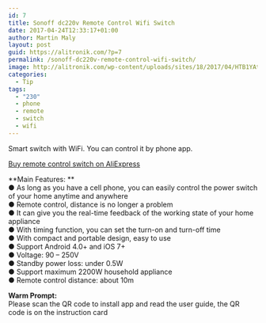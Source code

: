 ```yaml
---
id: 7
title: Sonoff dc220v Remote Control Wifi Switch
date: 2017-04-24T12:33:17+01:00
author: Martin Maly
layout: post
guid: https://alitronik.com/?p=7
permalink: /sonoff-dc220v-remote-control-wifi-switch/
image: http://alitronik.com/wp-content/uploads/sites/18/2017/04/HTB1YAtxQpXXXXXdXXXXq6xXFXXXx.jpg
categories:
  - Tip
tags:
  - "230"
  - phone
  - remote
  - switch
  - wifi
---
```

Smart switch with WiFi. You can control it by phone app.

[Buy remote control switch on AliExpress](http://s.click.aliexpress.com/e/uzZv3Jy)

**Main Features: **  
● As long as you have a cell phone, you can easily control the power switch of your home anytime and anywhere  
● Remote control, distance is no longer a problem  
● It can give you the real-time feedback of the working state of your home appliance  
● With timing function, you can set the turn-on and turn-off time  
● With compact and portable design, easy to use  
● Support Android 4.0+ and iOS 7+  
● Voltage: 90 &#8211; 250V  
● Standby power loss: under 0.5W  
● Support maximum 2200W household appliance  
● Remote control distance: about 10m

**Warm Prompt:**  
Please scan the QR code to install app and read the user guide, the QR code is on the instruction card